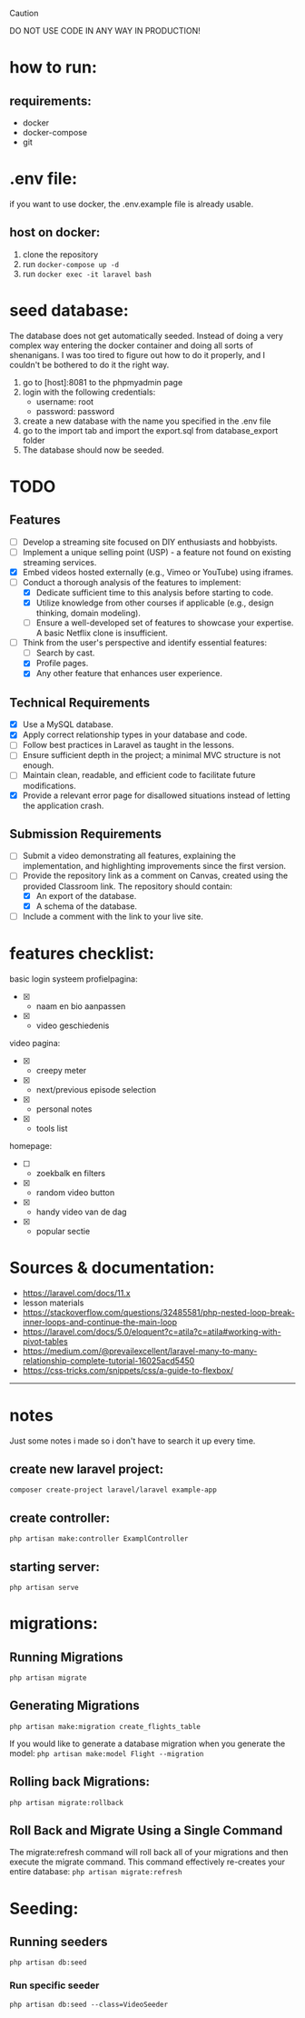 > [!CAUTION]
> DO NOT USE CODE IN ANY WAY IN PRODUCTION!

# how to run:
## requirements:
- docker
- docker-compose
- git

# .env file:
if you want to use docker, the .env.example file is already usable.

## host on docker:
1. clone the repository
2. run `docker-compose up -d`
3. run `docker exec -it laravel bash`

# seed database:
The database does not get automatically seeded.
Instead of doing a very complex way entering the docker container and doing all sorts of shenanigans.
I was too tired to figure out how to do it properly, and I couldn't be bothered to do it the right way.

1. go to [host]:8081 to the phpmyadmin page
2. login with the following credentials:
    - username: root
    - password: password
3. create a new database with the name you specified in the .env file
4. go to the import tab and import the export.sql from database_export folder
5. The database should now be seeded.

# TODO

## Features
- [ ] Develop a streaming site focused on DIY enthusiasts and hobbyists.
- [ ] Implement a unique selling point (USP) - a feature not found on existing streaming services.
- [x] Embed videos hosted externally (e.g., Vimeo or YouTube) using iframes.
- [ ] Conduct a thorough analysis of the features to implement:
  - [x] Dedicate sufficient time to this analysis before starting to code.
  - [x] Utilize knowledge from other courses if applicable (e.g., design thinking, domain modeling).
  - [ ] Ensure a well-developed set of features to showcase your expertise. A basic Netflix clone is insufficient.
- [ ] Think from the user's perspective and identify essential features:
  - [ ] Search by cast.
  - [x] Profile pages.
  - [x] Any other feature that enhances user experience.

## Technical Requirements
- [x] Use a MySQL database.
- [x] Apply correct relationship types in your database and code.
- [ ] Follow best practices in Laravel as taught in the lessons.
- [ ] Ensure sufficient depth in the project; a minimal MVC structure is not enough.
- [ ] Maintain clean, readable, and efficient code to facilitate future modifications.
- [x] Provide a relevant error page for disallowed situations instead of letting the application crash.

## Submission Requirements
- [ ] Submit a video demonstrating all features, explaining the implementation, and highlighting improvements since the first version.
- [ ] Provide the repository link as a comment on Canvas, created using the provided Classroom link. The repository should contain:
  - [x] An export of the database.
  - [x] A schema of the database.
- [ ] Include a comment with the link to your live site.

# features checklist:
basic login systeem
profielpagina:
- [x] - naam en bio aanpassen
- [x] - video geschiedenis

video pagina:
- [x] - creepy meter
- [x] - next/previous episode selection
- [x] - personal notes
- [x] - tools list

homepage:
- [ ] - zoekbalk en filters
- [x] - random video button
- [x] - handy video van de dag
- [x] - popular sectie

# Sources & documentation: 
- https://laravel.com/docs/11.x
- lesson materials
- https://stackoverflow.com/questions/32485581/php-nested-loop-break-inner-loops-and-continue-the-main-loop
- https://laravel.com/docs/5.0/eloquent?c=atila?c=atila#working-with-pivot-tables
- https://medium.com/@prevailexcellent/laravel-many-to-many-relationship-complete-tutorial-16025acd5450
- https://css-tricks.com/snippets/css/a-guide-to-flexbox/
---

# notes
Just some notes i made so i don't have to search it up every time.

## create new laravel project:
`composer create-project laravel/laravel example-app`

## create controller:
`php artisan make:controller ExamplController`

## starting server:
`php artisan serve`

# migrations:
## Running Migrations
`php artisan migrate`

## Generating Migrations
`php artisan make:migration create_flights_table`

If you would like to generate a database migration when you generate the model:
`php artisan make:model Flight --migration`

## Rolling back Migrations:
`php artisan migrate:rollback`

## Roll Back and Migrate Using a Single Command
The migrate:refresh command will roll back all of your migrations and then execute the migrate command. This command effectively re-creates your entire database:
`php artisan migrate:refresh`

# Seeding:
## Running seeders
`php artisan db:seed`

### Run specific seeder
`php artisan db:seed --class=VideoSeeder`

